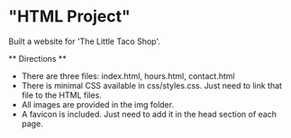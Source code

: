 # "HTML Project"

Built a website for 'The Little Taco Shop'.

** Directions **
- There are three files: index.html, hours.html, contact.html
- There is minimal CSS available in css/styles.css. Just need to link that file to the HTML files.
- All images are provided in the img folder.
- A favicon is included. Just need to add it in the head section of each page.